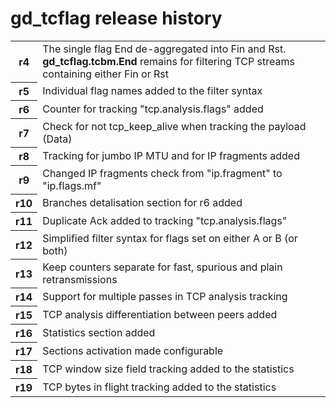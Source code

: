 <h1>gd_tcflag release history</h1>
<table>
<body>
<tr>
<th>r4</th><td>The single flag End de-aggregated into Fin and Rst.
  <br><b>gd_tcflag.tcbm.End</b> remains for filtering TCP streams containing either Fin or Rst</td></tr>
<th>r5</th><td>Individual flag names added to the filter syntax</td></tr>
<th>r6</th><td>Counter for tracking "tcp.analysis.flags" added</td></tr>
<th>r7</th><td>Check for not tcp_keep_alive when tracking the payload (Data)</td></tr>
<th>r8</th><td>Tracking for jumbo IP MTU and for IP fragments added</td></tr>
<th>r9</th><td>Changed IP fragments check from "ip.fragment" to "ip.flags.mf"</td></tr>
<th>r10</th><td>Branches detalisation section for r6 added</td></tr>
<th>r11</th><td>Duplicate Ack added to tracking "tcp.analysis.flags"</td></tr>
<th>r12</th><td>Simplified filter syntax for flags set on either A or B (or both)</td></tr>
<th>r13</th><td>Keep counters separate for fast, spurious and plain retransmissions</td></tr>
<th>r14</th><td>Support for multiple passes in TCP analysis tracking</td></tr>
<th>r15</th><td>TCP analysis differentiation between peers added</td></tr>
<th>r16</th><td>Statistics section added</td></tr>
<tr><th>r17</th><td>Sections activation made configurable</td></tr>
<tr><th>r18</th><td>TCP window size field tracking added to the statistics</td></tr>
<tr><th>r19</th><td>TCP bytes in flight tracking added to the statistics</td></tr>
</tbody>
</table>
